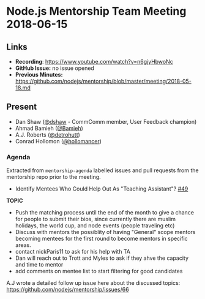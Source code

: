 # Node.js Mentorship Team Meeting 2018-06-15

## Links

* **Recording**: https://www.youtube.com/watch?v=n6gjyHbwoNc
* **GitHub Issue:** no issue opened
* **Previous Minutes:** https://github.com/nodejs/mentorship/blob/master/meeting/2018-05-18.md

## Present

- Dan Shaw ([@dshaw](https://github.com/dshaw) - CommComm member, User Feedback champion)
- Ahmad Bamieh ([@Bamieh](https://github.com/Bamieh))
- A.J. Roberts ([@detrohutt](https://github.com/detrohutt))
- Conrad Hollomon ([@hollomancer](https://github.com/hollomancer))


### Agenda

Extracted from `mentorship-agenda` labelled issues and pull requests from the mentorship repo prior to the meeting.

- Identify Mentees Who Could Help Out As "Teaching Assistant"? [#49](https://github.com/nodejs/mentorship/issues/49)


**TOPIC**

- Push the matching process until the end of the month to give a chance for people to submit their bios, since currently there are muslim holidays, the world cup, and node events (people traveling etc)
- Discuss with mentors the possiblity of having "General" scope mentors becoming mentees for the first round to become mentors in specific areas.
- contact nickParis11 to ask for his help with TA
- Dan will reach out to Trott and Myles to ask if they ahve the capacity and time to mentor
- add comments on mentee list to start filtering for good candidates

A.J wrote a detailed follow up issue here about the discussed topics: https://github.com/nodejs/mentorship/issues/66

